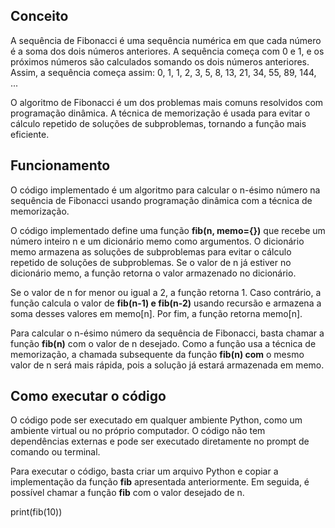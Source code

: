 ## Conceito
A sequência de Fibonacci é uma sequência numérica em que cada número é a soma dos dois números anteriores. A sequência começa com 0 e 1, e os próximos números são calculados somando os dois números anteriores. Assim, a sequência começa assim: 0, 1, 1, 2, 3, 5, 8, 13, 21, 34, 55, 89, 144, ...

O algoritmo de Fibonacci é um dos problemas mais comuns resolvidos com programação dinâmica. A técnica de memorização é usada para evitar o cálculo repetido de soluções de subproblemas, tornando a função mais eficiente.

## Funcionamento

O código implementado é um algoritmo para calcular o n-ésimo número na sequência de Fibonacci usando programação dinâmica com a técnica de memorização.

O código implementado define uma função **fib(n, memo={})** que recebe um número inteiro n e um dicionário memo como argumentos. O dicionário memo armazena as soluções de subproblemas para evitar o cálculo repetido de soluções de subproblemas. Se o valor de n já estiver no dicionário memo, a função retorna o valor armazenado no dicionário.

Se o valor de n for menor ou igual a 2, a função retorna 1. Caso contrário, a função calcula o valor de **fib(n-1) e fib(n-2)** usando recursão e armazena a soma desses valores em memo[n]. Por fim, a função retorna memo[n].

Para calcular o n-ésimo número da sequência de Fibonacci, basta chamar a função **fib(n)** com o valor de n desejado. Como a função usa a técnica de memorização, a chamada subsequente da função **fib(n) com** o mesmo valor de n será mais rápida, pois a solução já estará armazenada em memo.

## Como executar o código

O código pode ser executado em qualquer ambiente Python, como um ambiente virtual ou no próprio computador. O código não tem dependências externas e pode ser executado diretamente no prompt de comando ou terminal.

Para executar o código, basta criar um arquivo Python e copiar a implementação da função **fib** apresentada anteriormente. Em seguida, é possível chamar a função **fib** com o valor desejado de n.

print(fib(10))


